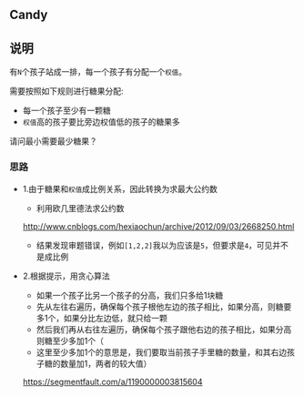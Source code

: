 ## Candy

## 说明
有`N`个孩子站成一排，每一个孩子有分配一个`权值`。

需要按照如下规则进行糖果分配:

* 每一个孩子至少有一颗糖
* `权值`高的孩子要比旁边权值低的孩子的糖果多

请问最小需要最少糖果？

### 思路

* 1.由于糖果和`权值`成比例关系，因此转换为求最大公约数
	* 利用欧几里德法求公约数
	
	http://www.cnblogs.com/hexiaochun/archive/2012/09/03/2668250.html
	
	* 结果发现审题错误，例如`[1,2,2]`我以为应该是`5`，但要求是`4`，可见并不是成比例
* 2.根据提示，用贪心算法
	* 如果一个孩子比另一个孩子的分高，我们只多给1块糖
	* 先从左往右遍历，确保每个孩子根他左边的孩子相比，如果分高，则糖要多1个，如果分比左边低，就只给一颗
	* 然后我们再从右往左遍历，确保每个孩子跟他右边的孩子相比，如果分高则糖至少多加1个（
	* 这里至少多加1个的意思是，我们要取当前孩子手里糖的数量，和其右边孩子糖的数量加1，两者的较大值）
	
	https://segmentfault.com/a/1190000003815604